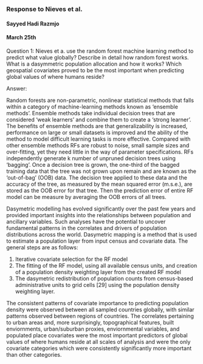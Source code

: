 
### Response to Nieves et al.
#### Sayyed Hadi Razmjo
#### March 25th

Question 1: Nieves et a. use the random forest machine learning method to predict what value globally?  Describe in detail how random forest works.  What is a dasymmetric population allocation and how it works? Which geospatial covariates proved to be the most important when predicting global values of where humans reside?

Answer: 

Random forests are non-parametric, nonlinear statistical methods that falls within a category of machine-learning methods known as ‘ensemble methods’. Ensemble methods take individual decision trees that are considered ‘weak learners’ and combine them to create a
‘strong learner’. The benefits of ensemble methods are that generalizability is increased, performance on large or small datasets is
improved and the ability of the method to model difficult learning tasks is more effective. Compared with other ensemble methods
RFs are robust to noise, small sample sizes and over-fitting, yet they need little in the way of parameter specifications. 
RFs independently generate k number of unpruned decision trees using ‘bagging’. Once a decision tree is grown, the
one-third of the bagged training data that the tree was not grown upon remain and are known as the ‘out-of-bag’ (OOB)
data. The decision tree applied to these data and the accuracy of the tree, as measured by the mean squared error (m.s.e.), are
stored as the OOB error for that tree. Then the prediction error of entire RF model can be measure by averaging the OOB errors of all trees.

Dasymetric modelling has evolved significantly over the past few years and provided important insights into the relationships between population and ancillary variables. Such analyses have the potential to uncover fundamental patterns in the correlates and drivers of population distributions across the world. Dasymetric mapping is a method that is used to estimate a population layer from input census and covariate data. The general steps are as follows: 
1. Iterative covariate selection for the RF model 
2. The fitting of the RF model, using all available census units, and creation of a population density weighting layer from the created RF model
3. The dasymetric redistribution of population counts from census-based administrative units to grid cells [29] using the population density weighting layer. 

The consistent patterns of covariate importance to predicting population density were observed between all sampled countries globally, with similar patterns observed between regions of countries. The correlates pertaining to urban areas and, more surprisingly, topographical features, built enviornments, urban/suburban proxies, enviornmental variables, and populated place covariates were the most important predictors of global values of where humans reside at all scales of analysis and were the only covariate categories which were consistently significantly more important than other categories.


